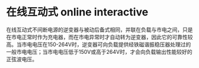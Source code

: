 # 在线互动式 online interactive
在线互动式不间断电源的逆变器与被动后备式相同，并联在负载与市电之间，只是在市电正常时作为充电器，而在市电异常时才自动转为逆变器，因此它的可靠性较高。当市电电压在150-264V时，逆变器可向负载提供经铁磁谐振稳压器处理过的一般市电电压；当市电电压低于150V或高于264V时，才会向负载输出性能较好的正弦波电压。

